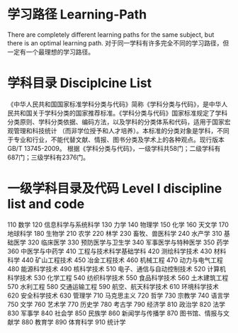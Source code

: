 # 学习路径 Learning-Path
There are completely different learning paths for the same subject, but there is an optimal learning path.
对于同一学科有许多完全不同的学习路径，但一定有一个最理想的学习路径。

# 学科目录 Disciplcine List
《中华人民共和国国家标准学科分类与代码》简称《学科分类与代码》，是中华人民共和国关于学科分类的国家推荐标准。《学科分类与代码》国家标准规定了学科分类原则、学科分类依据、编码方法，以及学科的分类体系和代码，适用于国家宏观管理和科技统计 （而非学位授予和人才培养）。本标准的分类对象是学科，不同于专业和行业，不能代替文献、情报、图书分类及学术上的各种观点。现行版本GB/T 13745-2009。
根据《学科分类与代码》，一级学科共58门；二级学科有687门；三级学科有2376门。

# 一级学科目录及代码 Level I discipline list and code
110	数学
120	信息科学与系统科学
130	力学
140	物理学
150	化学
160	天文学
170	地球科学
180	生物学
210	农学
220	林学
230	畜牧、兽医科学
240	水产学
310	基础医学
320	临床医学
330	预防医学与卫生学
340	军事医学与特种医学
350	药学
360	中医学与中药学
410	工程与技术科学基础学科
420	测绘科学技术
430	材料科学
440	矿山工程技术
450	冶金工程技术
460	机械工程
470	动力与电气工程
480	能源科学技术
490	核科学技术
510	电子、通信与自动控制技术
520	计算机科学技术
530	化学工程
540	纺织科学技术
550	食品科学技术
560	土木建筑工程
570	水利工程
580	交通运输工程
590	航空、航天科学技术
610	环境科学技术
620	安全科学技术
630	管理学
710	马克思主义
720	哲学
730	宗教学
740	语言学
750	文学
760	艺术学
770	历史学
780	考古学
790	经济学
810	政治学
820	法学
830	军事学
840	社会学
850	民族学
860	新闻学与传播学
870	图书馆、情报与文献学
880	教育学
890	体育科学
910	统计学

